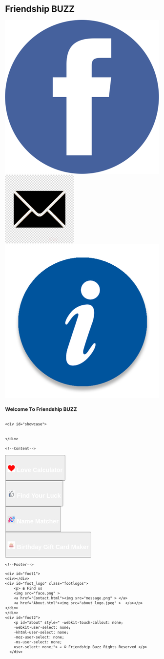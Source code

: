 <!DOCTYPE html>
<head>
    <meta name="viewport" content="width=device-width, initial-scale=1.0">
<title>Friendship - Challenge</title>
<link rel="icon" href="logo.jpg" type="image/icon type">
<link rel="stylesheet" href="My_style.css">

</head>
<body style="background-image: url('back.jpeg'); background-position: center center; background-attachment: fixed; background-repeat: no-repeat; ">
    <!--Header-->
<div id="My_head" class="header">
    <div id="My_head1">
        <h1 > <div style="cursor: pointer; width: auto; height: auto;"> Friendship BUZZ </div></h1>
         </div>
    <div id="My_head2">
        <img src="face_logo.jpeg" id="logo_face"><a href="Contact.html"> <img src="mess_logo.png" id="logo_mess" ></a> <a href="About.html"> <img src="about_logo.jpeg" id="logo_about" ></a>
         </div>

</div> 
    <!--Display Running Texts-->
<section id="Dis_runn" style="align-content: center;" class="row">
 <h3 class="glow"> Welcome To Friendship BUZZ</h3>
 
</section>

   <!--Showcase-->
    <div id="showcase">
      
 
    </div>

    <!--Content-->
<div id="My_con">
    <div id="con_in1">
        <div> <button class="button" onclick="op1()"> <h3 style="color: #fff; font-size: 20px; "><img src="heart.jpeg" style="width: 25px; height: 25px;"> Love Calculator </h3> </button> </div>
        <div><button class="button" onclick="op2()"> <h3 style="color: #fff; font-size: 20px;"><img src="luck.jpeg" style="width: 25px; height: 25px;"> Find Your Luck </h3> </button> </div>
       </div>
        <div id="con_in2">   <div> <button class="button" onclick="op3()"> <h3 style="color: #fff; font-size: 20px;"><img src="match.jpeg" style="width: 25px; height: 25px;"> Name Matcher </h3> </button>  </div>
        <div> <button class="button" onclick="op4()"> <h3 style="color: #fff; font-size: 20px;"><img src="bday.jpeg" style="width: 25px; height: 25px;"> Birthday Gift Card Maker </h3> </button> </div>
    </div> 

</div>
  

    <!--Footer-->
<div id="My_footer">
    
    <div id="foot1">
    <div></div>
    <div id="foot_logo" class="footlogos"> 
        <p> ☎ Find us 
        <img src="face.png" >
        <a href="Contact.html"><img src="message.png" > </a>
        <a href="About.html"><img src="about_logo.jpeg" >  </a></p>
    </div>    
    </div>
    <div id="foot2">
        <p id="about" style=" -webkit-touch-callout: none;
        -webkit-user-select: none;
        -khtml-user-select: none;
        -moz-user-select: none;
        -ms-user-select: none;
        user-select: none;"> ✍ © Friendship Buzz Rights Reserved </p>    
      </div>
</div>

</body>
</html>

<script src="My_Script.js">

</script>
